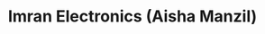 ---
title: "Imran Electronics (Aisha Manzil)"
url: /karachi/imran-electronics-aisha-manzil/
shop: electronics
---